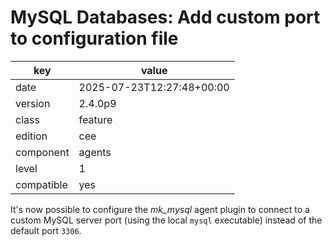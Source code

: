 [//]: # (werk v2)
# MySQL Databases: Add custom port to configuration file

key        | value
---------- | ---
date       | 2025-07-23T12:27:48+00:00
version    | 2.4.0p9
class      | feature
edition    | cee
component  | agents
level      | 1
compatible | yes

It's now possible to configure the _mk_mysql_ agent plugin to connect to a custom MySQL server
port (using the local `mysql` executable) instead of the default port `3306`.

